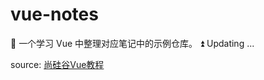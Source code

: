 # vue-notes

📓 一个学习 Vue 中整理对应笔记中的示例仓库。
⏫ Updating ... 

source: [尚硅谷Vue教程](https://www.bilibili.com/video/BV1Zy4y1K7SH?p=51&spm_id_from=pageDriver)